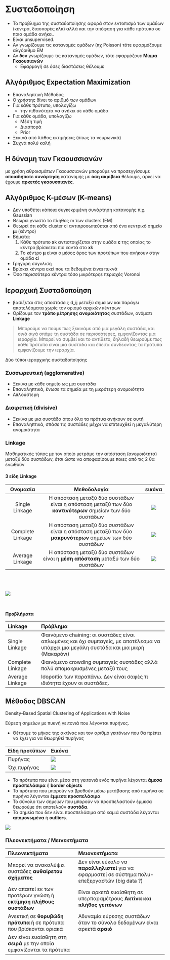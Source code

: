 # Συσταδοποίηση

- Το πρόβλημα της συσταδοποίησης αφορά στον εντοπισμό των ομάδων (κέντρα, διασπορές κλπ) αλλά και την απόφαση για κάθε πρότυπο σε ποια ομάδα ανήκει.
- Είναι unsupervised.
- Αν γνωρίζουμε τις κατανομές ομάδων (πχ Poisson) τότε εφαρμόζουμε αλγόριθμο ΕΜ
- Αν **δεν** γνωρίζουμε τις κατανομές ομάδων, τότε εφαρμόζουε **Μίγμα Γκαουσιανών**
  - Εφαρμογή σε όσες διαστάσεις θέλουμε

## Αλγόριθμος Expectation Maximization

- Επαναληπτική Μέθοδος
- Ο χρήστης δίνει το αριθμό των ομάδων
- Για κάθε πρότυπο, υπολογίζω
  - την πιθανότητα να ανήκει σε κάθε ομάδα
- Για κάθε ομάδα, υπολογίζω
  - Μέση τιμή
  - Διασπορά
  - Prior
- Ξεκινά από λάθος εκτιμήσεις (όπως τα νευρωνικά)
- Συχνά πολύ καλή

## Η δύναμη των Γκαουσσιανών

με χρήση αθροισμάτων Γκαουσσιανών μπορούμε να προσεγγίσουμε **οποιαδήποτε συνάρτηση** κατανομής με **όση ακρίβεια** θέλουμε, αρκεί να έχουμε **αρκετές γκαουσσιανές**.

## Αλγόριθμος Κ-μέσων (K-means)

- Δεν υποθέτει κάποια συγκεκριμένη συνάρτηση κατανομής π.χ. Gaussian
- Θεωρεί γνωστό το πλήθος m των clusters (EM)
- Θεωρεί ότι κάθε cluster ci αντιπροσωπεύεται από ένα κεντρικό σημείο **μ**ι (κέντρο)
- Βήματα:
  1. Κάθε πρότυπο **x**k αντιστοιχίζεται στην ομάδα **c** της οποίας το κέντρο βρίσκεται πιο κοντά στο **x**k
  2. Το κέντρο **μ** είναι ο μέσος όρος των προτύπων που ανήκουν στην ομάδα **c**i
- Γρήγορη σύγκλιση
- Βρίσκει κέντρα εκεί που τα δεδομένα έιναι πυκνά
- Όσο περισσότερα κέντρα τόσο μικρότερςε περιοχές Voronoi

## Ιεραρχική Συσταδοποίηση 
- βασίζεται στις αποστάσεις d_ij μεταξύ σημείων και παράγει αποτελέσματα χωρίς τον ορισμό αρχικών κέντρων
- Ορίζουμε τον **τρόπο μέτρησης ανομοιότητας** συστάδων, ονόματι **Linkage**
> Μπορούμε να πούμε πως ξεκινάμε από μια μεγάλη συστάδα, και σιγά σιγά σπάμε τη συστάδα σε περισσότερες, εμφανίζοντας μια ιεραρχία. Μπορεί να συμβεί και το αντίθετο, δηλαδή θεωρούμε πως κάθε πρότυπο είναι μια συστάδα και έπειτα σύνδεοντας τα πρότυπα εμφανίζουμε την ιεραρχία.

Δύο τύποι ιεραρχικής συσταδοποίησης
### Συσσωρευτική (agglomerative)
- Ξεκίνα με κάθε σημείο ως μια συστάδα
- Επαναληπτικά, ένωσε τα σημεία με τη μικρότερη ανομοιότητα
- Απλούστερη 
  
### Διαιρετική (divisive)
- Ξεκίνα με μια συστάδα όπου όλα τα πρότυα ανήκουν σε αυτή
- Επαναληπτικά, σπάσε τις συστάδες μέχρι να επιτευχθεί η μεγαλύτερη ανομοιότητα 

### Linkage 

Μαθηματικός τύπος με τον οποίο μετράμε την απόσταση (ανομοιότητα) μεταξύ δύο συστάδων, έτσι ώστε να αποφασίσουμε ποιες από τις 2 θα ενωθούν

#### 3 είδη Linkage

|    Ονομασία    |                                             Μεθοδολογία                                              | εικόνα |
| :------------: | :--------------------------------------------------------------------------------------------------: | :----: |
| Single Linkage | Η απόσταση μεταξύ δύο συστάδων είναι η απόσταση μεταξύ των δύο **κοντινότερων** σημείων των δύο συστάδων | <img src="./images/single_linkage.jpg"/>|
| Complete Linkage | Η απόσταση μεταξύ δύο συστάδων είναι η απόσταση μεταξύ των δύο **μακρυνότερων** σημείων των δύο συστάδων |<img src="./images/complete_linkage.jpg"/>|
| Average Linkage | Η απόσταση μεταξύ δύο συστάδων είναι η **μέση απόσταση** μεταξύ των δύο συστάδων |<img src="./images/average_linkage.jpg"/>|


<br/>
<br/>
<br/>
<img src="./images/linkages.jpg"/>
<br/>
<br/>
<br/>

**Προβλήματα**

| Linkage | Πρόβλημα |
| :-- | :--|
| Single Linkage | Φαινόμενο chaining: οι συστάδες είναι απλωμένες και όχι συμπαγείς, με αποτέλεσμα να υπάρχει μια μεγάλη συστάδα και μια μικρή (Μακαρόνι)|
|Complete Linkage | Φαινόμενο crowding συμπαγείς συστάδες αλλά πολύ απομακρυσμένες μεταξύ τους|
| Average Linkage | Ισοροπία των παραπάνω. Δεν είναι σαφές τι ιδιότητα έχουν οι συστάδες.|


## Μέθοδος DBSCAN

Density-Based Spatial Clustering of Applications with Noise

Εύρεση σημείων με πυκνή γειτονιά που λέγονται πυρήνες.

- Θέτουμε το μήκος της ακτίνας και τον αριθμό γειτόνων που θα πρέπει να έχει για να θεωρηθεί πυρήνας


| Είδη προτύπων | Εικόνα |
| :-- | :--|
| Πυρήνας | <img src="images/dbscan_core_point.jpg"> |
| Όχι πυρήνας | <img src="images/dbscan_not_core_point.jpg"> |

- Τα πρότυπα που είναι μέσα στη γειτονιά ενός πυρήνα λέγονται **άμεσα προσπελάσιμα** ή **border objects**
- Τα πρότυπα που μπορούν να βρεθούν μέσω μετάβασης από πυρήνα σε πυρήνα λέγονται **έμμεσα προσπελάσιμα**
- Το σύνολο των σημείων που μπορούν να προσπελαστούν έμμεσα θεωρούμε ότι αποτελούν **συστάδα**.
- Τα σημεία που δεν είναι προσπελάσιμα από καμιά συστάδα λέγονται **απομονωμένα** ή **outliers**.

<img src="./images/dbscan.jpg"/>

### Πλεονεκτήματα / Μεινεκτήματα

| Πλεονεκτήματα | Μειονεκτήματα |
| :-- | :--| 
| Μπορεί να ανακαλύψει συστάδες **αυθαίρετου σχήματος** | Δεν είναι εύκολο να **παραλληλιστεί** για να εφαρμοστεί σε σύστημα πολυ-επεξεργαστών (big data ?)|
| Δεν απαιτεί εκ των προτέρων γνώση ή **εκτίμηση πλήθους συστάδων**|Είναι αρκετά ευαίσθητη σε υπερπαραμέτρους **Ακτίνα και πλήθος γειτόνων**|
| Ανεκτική σε **θορυβώδη πρότυπα** ή σε πρότυπα που βρίσκονται οριακά | Αδυναμία εύρεσης συστάδων όταν το σύνολο δεδομένων είναι αρκετά **αραιό** |
| Δεν είναι ευαίσθητη στη **σειρά** με την οποία εμφανίζονται τα πρότυπα |